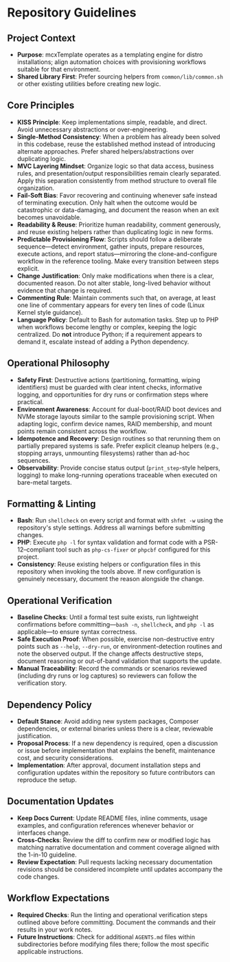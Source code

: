 # Repository Guidelines

## Project Context
- **Purpose**: mcxTemplate operates as a templating engine for distro installations; align automation choices with provisioning workflows suitable for that environment.
- **Shared Library First**: Prefer sourcing helpers from `common/lib/common.sh` or other existing utilities before creating new logic.

## Core Principles
- **KISS Principle**: Keep implementations simple, readable, and direct. Avoid unnecessary abstractions or over-engineering.
- **Single-Method Consistency**: When a problem has already been solved in this codebase, reuse the established method instead of introducing alternate approaches. Prefer shared helpers/abstractions over duplicating logic.
- **MVC Layering Mindset**: Organize logic so that data access, business rules, and presentation/output responsibilities remain clearly separated. Apply this separation consistently from method structure to overall file organization.
- **Fail-Soft Bias**: Favor recovering and continuing whenever safe instead of terminating execution. Only halt when the outcome would be catastrophic or data-damaging, and document the reason when an exit becomes unavoidable.
- **Readability & Reuse**: Prioritize human readability, comment generously, and reuse existing helpers rather than duplicating logic in new forms.
- **Predictable Provisioning Flow**: Scripts should follow a deliberate sequence—detect environment, gather inputs, prepare resources, execute actions, and report status—mirroring the clone-and-configure workflow in the reference tooling. Make every transition between steps explicit.
- **Change Justification**: Only make modifications when there is a clear, documented reason. Do not alter stable, long-lived behavior without evidence that change is required.
- **Commenting Rule**: Maintain comments such that, on average, at least one line of commentary appears for every ten lines of code (Linux Kernel style guidance).
- **Language Policy**: Default to Bash for automation tasks. Step up to PHP when workflows become lengthy or complex, keeping the logic centralized. Do **not** introduce Python; if a requirement appears to demand it, escalate instead of adding a Python dependency.

## Operational Philosophy
- **Safety First**: Destructive actions (partitioning, formatting, wiping identifiers) must be guarded with clear intent checks, informative logging, and opportunities for dry runs or confirmation steps where practical.
- **Environment Awareness**: Account for dual-boot/RAID boot devices and NVMe storage layouts similar to the sample provisioning script. When adapting logic, confirm device names, RAID membership, and mount points remain consistent across the workflow.
- **Idempotence and Recovery**: Design routines so that rerunning them on partially prepared systems is safe. Prefer explicit cleanup helpers (e.g., stopping arrays, unmounting filesystems) rather than ad-hoc sequences.
- **Observability**: Provide concise status output (`print_step`-style helpers, logging) to make long-running operations traceable when executed on bare-metal targets.

## Formatting & Linting
- **Bash**: Run `shellcheck` on every script and format with `shfmt -w` using the repository's style settings. Address all warnings before submitting changes.
- **PHP**: Execute `php -l` for syntax validation and format code with a PSR-12–compliant tool such as `php-cs-fixer` or `phpcbf` configured for this project.
- **Consistency**: Reuse existing helpers or configuration files in this repository when invoking the tools above. If new configuration is genuinely necessary, document the reason alongside the change.

## Operational Verification
- **Baseline Checks**: Until a formal test suite exists, run lightweight confirmations before committing—`bash -n`, `shellcheck`, and `php -l` as applicable—to ensure syntax correctness.
- **Safe Execution Proof**: When possible, exercise non-destructive entry points such as `--help`, `--dry-run`, or environment-detection routines and note the observed output. If the change affects destructive steps, document reasoning or out-of-band validation that supports the update.
- **Manual Traceability**: Record the commands or scenarios reviewed (including dry runs or log captures) so reviewers can follow the verification story.

## Dependency Policy
- **Default Stance**: Avoid adding new system packages, Composer dependencies, or external binaries unless there is a clear, reviewable justification.
- **Proposal Process**: If a new dependency is required, open a discussion or issue before implementation that explains the benefit, maintenance cost, and security considerations.
- **Implementation**: After approval, document installation steps and configuration updates within the repository so future contributors can reproduce the setup.

## Documentation Updates
- **Keep Docs Current**: Update README files, inline comments, usage examples, and configuration references whenever behavior or interfaces change.
- **Cross-Checks**: Review the diff to confirm new or modified logic has matching narrative documentation and comment coverage aligned with the 1-in-10 guideline.
- **Review Expectation**: Pull requests lacking necessary documentation revisions should be considered incomplete until updates accompany the code changes.

## Workflow Expectations
- **Required Checks**: Run the linting and operational verification steps outlined above before committing. Document the commands and their results in your work notes.
- **Future Instructions**: Check for additional `AGENTS.md` files within subdirectories before modifying files there; follow the most specific applicable instructions.

